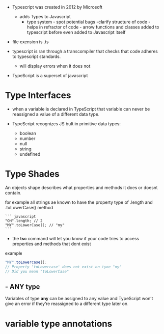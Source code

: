 - Typescript was created in 2012 by Microsoft 

    - adds Types to Javascript 
        - type system
                - spot potential bugs
                -clarify structure of code
                - helps in refractor of code
                - arrow functions and classes added to typescript before even added to Javascript itself
- file exension is .ts
- typescript is ran through a transcompiler that checks that code adheres to typescript standards. 
    - will display errors when it does not 
- TypeScript is a superset of javascript 

# Type Interfaces

- when a variable is declared in TypeScript
that variable can never be reassigned a value of a different data type. 

- TypeScript recognizes JS bult in primitive data types:
    - boolean
    - number 
    - null
    - string
    - undefined

# Type Shades

An objects shape describes what properties and methods it does or doesnt contain. 

for example all strings ae known to have the property type of .length and .toLowerCase() method 

    ``` javascript
    "OH".length; // 2
    "MY".toLowerCase(); // "my"
    ```

- the **tsc** command will let you know if your code tries to access properties and methods that dont exist 

example 

``` javascript
"MY".toLowercase();
// Property 'toLowercase' does not exist on tyoe "my"
// Did you mean "toLowerCase"
```

## - ANY type

Variables of type **any** can be assigned to any value and TypeScript won’t give an error if they’re reassigned to a different type later on.

# variable type annotations

